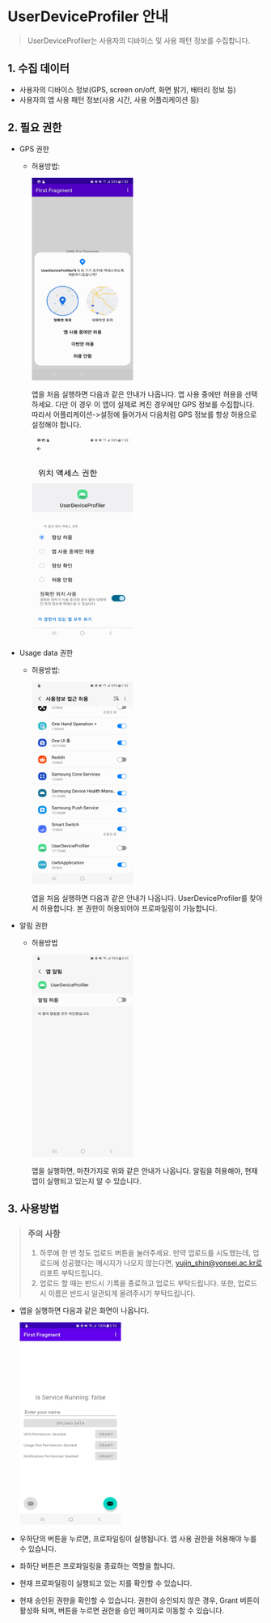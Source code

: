 UserDeviceProfiler 안내
=====================

> UserDeviceProfiler는 사용자의 디바이스 및 사용 패턴 정보를 수집합니다.



## 1. 수집 데이터
- 사용자의 디바이스 정보(GPS, screen on/off, 화면 밝기, 배터리 정보 등)
- 사용자의 앱 사용 패턴 정보(사용 시간, 사용 어플리케이션 등)

## 2. 필요 권한
- GPS 권한
  - 허용방법:
        
    <img src='images/gps1.jpg' width="200px" height=400px></img>
    
    앱을 처음 실행하면 다음과 같은 안내가 나옵니다. 앱 사용 중에만 허용을 선택하세요. 다만 이 경우 이 앱이 실제로 켜진 경우에만 GPS 정보를 수집합니다. 따라서 어플리케이션->설정에 들어가서 다음처럼 GPS 정보를 항상 허용으로 설정해야 합니다.

    <img src='images/gps2.jpg' width="200px" height=400px></img>

- Usage data 권한
  - 허용방법:

    <img src='images/usage1.jpg' width="200px" height=400px></img>

    앱을 처음 실행하면 다음과 같은 안내가 나옵니다. UserDeviceProfiler를 찾아서 허용합니다. 본 권한이 허용되어야 프로파일링이 가능합니다.

- 알림 권한
  - 허용방법

    <img src='images/notification1.jpg' width="200px" height=400px></img>

    앱을 실행하면, 마찬가지로 위와 같은 안내가 나옵니다. 알림을 허용해야, 현재 앱이 실행되고 있는지 알 수 있습니다.


## 3. 사용방법
> ### 주의 사항
> 1. 하루에 한 번 정도 업로드 버튼을 눌러주세요. 만약 업로드를 시도했는데, 업로드에 성공했다는 메시지가 나오지 않는다면, yujin_shin@yonsei.ac.kr로 리포트 부탁드립니다.
> 2. 업로드 할 때는 반드시 기록을 종료하고 업로드 부탁드립니다. 또한, 업로드 시 이름은 반드시 일관되게 올려주시기 부탁드립니다.

- 앱을 실행하면 다음과 같은 화면이 나옵니다.

    <img src='images/app1.jpg' width="200px" height=400px></img>

- 우하단의 버튼을 누르면, 프로파일링이 실행됩니다. 앱 사용 권한을 허용해야 누를 수 있습니다.
- 좌하단 버튼은 프로파일링을 종료하는 역할을 합니다.
- 현재 프로파일링이 실행되고 있는 지를 확인할 수 있습니다.
- 현재 승인된 권한을 확인할 수 있습니다. 권한이 승인되지 않은 경우, Grant 버튼이 활성화 되며, 버튼을 누르면 권한을 승인 페이지로 이동할 수 있습니다.